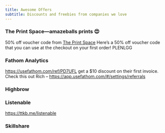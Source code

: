 ```yaml
---
title: Awesome Offers
subtitle: Discounts and freebies from companies we love
---
```

### The Print Space—amazeballs prints 😍
50% off voucher code from [The Print Space](https://theprintspace.com) Here’s a 50% off voucher code that you can use at the checkout on your first order! PLENLGG

### Fathom Analytics
https://usefathom.com/ref/PD7UFL
get a $10 discount on their first invoice.
Check this out Rich – https://app.usefathom.com/#/settings/referrals

### Highbrow


### Listenable
https://ttkb.me/listenable


### Skillshare